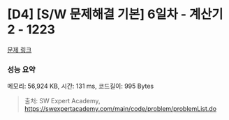 # [D4] [S/W 문제해결 기본] 6일차 - 계산기2 - 1223 

[문제 링크](https://swexpertacademy.com/main/code/problem/problemDetail.do?contestProbId=AV14nnAaAFACFAYD) 

### 성능 요약

메모리: 56,924 KB, 시간: 131 ms, 코드길이: 995 Bytes



> 출처: SW Expert Academy, https://swexpertacademy.com/main/code/problem/problemList.do